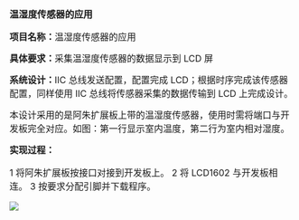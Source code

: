 ### 温湿度传感器的应用

**<span style="font-size:16px;">项目名称：</span>**<span style="font-size:16px;">温湿度传感器的应用</span>

**<span style="font-size:16px;">具体要求：</span>**<span style="font-size:16px;">采集温湿度传感器的数据显示到 LCD 屏</span>

**<span style="font-size:16px;">系统设计：</span>**<span style="font-size:16px;">IIC 总线发送配置，配置完成 LCD；根据时序完成该传感器配置，同样使用 IIC 总线将传感器采集的数据传输到 LCD 上完成设计。</span>

<span style="font-size:16px;">本设计采用的是阿朱扩展板上带的温湿度传感器，使用时需将端口与开发板完全对应。如图：第一行显示室内温度，第二行为室内相对湿度。</span>

**<span style="font-size:16px;">实现过程：</span>**

<span style="font-size:16px;">

1 将阿朱扩展板按接口对接到开发板上。
2 将 LCD1602 与开发板相连。
3 按要求分配引脚并下载程序。

</span>

![](https://rvboards.org/rvboards/dasdu8syrbgvtzvhfj12f4d5/images_dir/1627984480/21.png)
